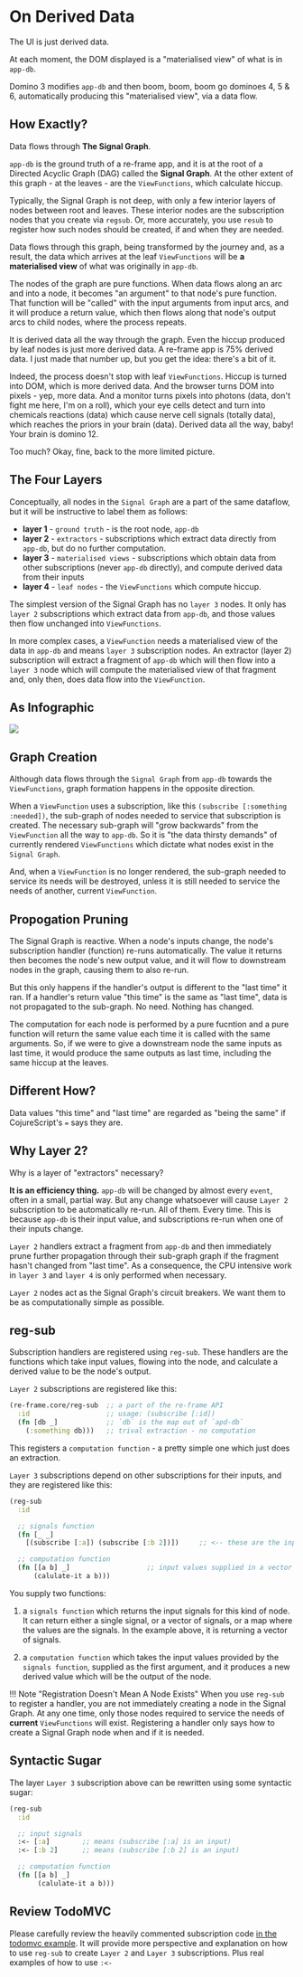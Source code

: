 # On Derived Data

The UI is just derived data. 

At each moment, the DOM displayed is a "materialised view" of what is in `app-db`. 

Domino 3 modifies `app-db` and then boom, boom, boom go dominoes 4, 5 & 6, automatically producing this "materialised view", via a data flow. 

## How Exactly?

Data flows through **The Signal Graph**.

`app-db` is the ground truth of a re-frame app,
and it is at the root of a Directed Acyclic Graph (DAG) called the **Signal Graph**.  At the other extent of this graph - at the leaves -
are the `ViewFunctions`, which calculate hiccup.

Typically, the Signal Graph is not deep, with only a few interior layers of nodes
between root and leaves. These interior nodes are the subscription nodes 
that you create via `regsub`. Or, more accurately, you use `resub` to register 
how such nodes should be created, if and when they are needed.

Data flows through this graph, being transformed by the journey and, as a result, the data which 
arrives at the leaf `ViewFunctions` will be **a materialised view** of what was originally in `app-db`. 

The nodes of the graph are pure functions. When data flows along an arc and into a node, 
it becomes "an argument" to that node's pure function. That function will be "called" with 
the input arguments from input arcs, and it will produce a return value, which then flows along 
that node's output arcs to child nodes, where the process repeats.

It is derived data all the way through the graph. Even the hiccup produced by leaf nodes is 
just more derived data. A re-frame app is 75% derived data. I just made that number up, 
but you get the idea: there's a bit of it. 

Indeed, the process doesn't stop with leaf `ViewFunctions`. Hiccup is turned into DOM, which is more derived data. 
And the browser turns DOM into pixels - yep, more data.
And a monitor turns pixels into photons (data, don't fight me here, I'm on a roll), 
which your eye cells detect and turn into chemicals reactions (data) which cause nerve cell signals (totally data),
which reaches the priors in your brain (data). Derived data all the way, baby!  Your brain is domino 12. 

Too much? Okay, fine, back to the more limited picture.

## The Four Layers

Conceptually, all nodes in the `Signal Graph` are a part of the same dataflow, but it will
be instructive to label them as follows:

   - **layer 1** - `ground truth` - is the root node, `app-db`
   - **layer 2** - `extractors` - subscriptions which extract data directly from `app-db`, but do no further computation.
   - **layer 3** - `materialised views` - subscriptions which obtain data from other subscriptions (never `app-db` directly), and compute derived data from their inputs
   - **layer 4** - `leaf nodes` - the `ViewFunctions` which compute hiccup.


The simplest version of the Signal Graph has no `layer 3` nodes.
It only has `layer 2` subscriptions which extract data from `app-db`, and those values 
then flow unchanged into `ViewFunctions`.

In more complex cases, a `ViewFunction` needs a materialised view 
of the data in `app-db` and means `layer 3` subscription nodes. 
An extractor (layer 2) subscription will extract a fragment of `app-db` 
which will then flow into a `layer 3` node which will compute 
the materialised view of that fragment and, only then,
does data flow into the  `ViewFunction`. 


## As Infographic

<img src="../images/subscriptions.png?raw=true">

## Graph Creation

Although data flows through the `Signal Graph` from `app-db` towards the 
`ViewFunctions`, graph formation happens in the opposite direction.

When a `ViewFunction` uses a subscription, like this `(subscribe [:something :needed])`, 
the sub-graph of nodes needed to service
that subscription is created. The necessary sub-graph will "grow backwards" from the `ViewFunction` 
all the way to `app-db`. So it is "the data thirsty demands" of currently rendered
`ViewFunctions` which dictate what nodes exist in the `Signal Graph`. 

And, when a `ViewFunction` is no longer rendered, the sub-graph needed to service 
its needs will be destroyed, unless it is still needed to 
service the needs of another, current `ViewFunction`.

## Propogation Pruning 

The Signal Graph is reactive. When a node's inputs change, the node's subscription handler (function)
re-runs automatically. The value it returns then becomes the node's new output value, and it will 
flow to downstream nodes in the graph, causing them to also re-run. 

But this only happens if the handler's output is different to the "last time" it ran.
If a handler's return value "this time" is 
the same as "last time", data is not propagated to the sub-graph. No need. Nothing has changed. 

The computation for each node is performed by a pure fucntion and a pure function will return 
the same value each time it is called with the same arguments. So, if we were to give a downstream node
the same inputs as last time, it would produce the same outputs as last time, including the same hiccup at the leaves.

## Different How?

Data values "this time" and "last time" are regarded as "being the same" if CojureScript's `=` says they are.


## Why Layer 2?

Why is a layer of "extractors" necessary? 

**It is an efficiency thing.** `app-db` will be changed by almost every `event`, often in a small, 
partial way. But any change whatsoever will cause `Layer 2` subscription to be automatically re-run.
All of them. Every time. This is because `app-db` is their input value, and subscriptions re-run when 
one of their inputs change. 

`Layer 2` handlers extract a fragment from `app-db` and then immediately prune
further propagation through their sub-graph graph if the fragment hasn't changed from "last time". As a consequence, 
the CPU intensive work in `layer 3` and `layer 4` is only performed when necessary.

`Layer 2` nodes act as the Signal Graph's circuit breakers. We want them to be as computationally simple as possible.

## reg-sub 

Subscription handlers are registered using `reg-sub`. These handlers are the functions which take 
input values, flowing into the node, and calculate a derived value to be the node's output.


`Layer 2` subscriptions are registered like this:
```clj
(re-frame.core/reg-sub  ;; a part of the re-frame API
  :id                   ;; usage: (subscribe [:id])
  (fn [db _]            ;; `db` is the map out of `apd-db`
    (:something db)))   ;; trival extraction - no computation
```

This registers a `computation function` - a pretty simple one which just does an extraction.

`Layer 3` subscriptions depend on other subscriptions for their inputs, and they are registered like this:
```clj
(reg-sub 
  :id

  ;; signals function
  (fn [_ _]
    [(subscribe [:a]) (subscribe [:b 2])])     ;; <-- these are the inputs

  ;; computation function
  (fn [[a b] _]                   ;; input values supplied in a vector
      (calulate-it a b)))
```
You supply two functions: 

1. a `signals function` which returns the input signals for this kind of node. It 
   can return either a single signal, or a vector of signals, or a map where the 
   values are the signals. In the example above, it is returning a vector of signals.

2. a `computation function` which takes 
  the input values provided by the `signals function`, supplied as the first argument,
  and it produces a new derived value which will be the output of the node. 


!!! Note "Registration Doesn't Mean A Node Exists"
    When you use `reg-sub` to register a handler, you are not immediately 
    creating a node in the Signal Graph. 
    At any one time, only those nodes required to service the needs of **current** `ViewFunctions` will exist. 
    Registering a handler only says how to create a Signal Graph node when and if it is needed.

## Syntactic Sugar

The layer `Layer 3` subscription above can be rewritten using some syntactic sugar:
```clj
(reg-sub 
  :id

  ;; input signals 
  :<- [:a]        ;; means (subscribe [:a] is an input)
  :<- [:b 2]      ;; means (subscribe [:b 2] is an input)

  ;; computation function
  (fn [[a b] _]
       (calulate-it a b)))
```

## Review TodoMVC

Please carefully review the heavily commented subscription code
[in the todomvc example](https://github.com/day8/re-frame/blob/master/examples/todomvc/src/todomvc/subs.cljs). 
It will provide more perspective and explanation on how to use `reg-sub` to create `Layer 2` and `Layer 3` subscriptions. Plus real examples of how to use `:<-`

